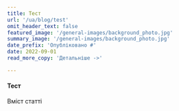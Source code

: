 ```yaml
---
title: Тест
url: '/ua/blog/test'
omit_header_text: false
featured_image: '/general-images/background_photo.jpg'
summary_image: '/general-images/background_photo.jpg'
date_prefix: 'Опубліковано #'
date: 2022-09-01
read_more_copy: 'Детальніше ->'

---
```


#### Тест

Вміст статті
